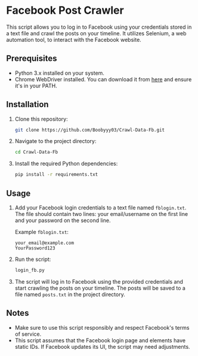 # Facebook Post Crawler

This script allows you to log in to Facebook using your credentials stored in a text file and crawl the posts on your timeline. It utilizes Selenium, a web automation tool, to interact with the Facebook website.

## Prerequisites

- Python 3.x installed on your system.
- Chrome WebDriver installed. You can download it from [here](https://chromedriver.chromium.org/downloads) and ensure it's in your PATH.

## Installation

1. Clone this repository:

    ```bash
    git clone https://github.com/Boobyyy03/Crawl-Data-Fb.git
    ```

2. Navigate to the project directory:

    ```bash
    cd Crawl-Data-Fb
    ```

3. Install the required Python dependencies:

    ```bash
    pip install -r requirements.txt
    ```

## Usage

1. Add your Facebook login credentials to a text file named `fblogin.txt`. The file should contain two lines: your email/username on the first line and your password on the second line.

    Example `fblogin.txt`:
    ```
    your_email@example.com
    YourPassword123
    ```

2. Run the script:

    ```bash
    login_fb.py
    ```

3. The script will log in to Facebook using the provided credentials and start crawling the posts on your timeline. The posts will be saved to a file named `posts.txt` in the project directory.

## Notes

- Make sure to use this script responsibly and respect Facebook's terms of service.
- This script assumes that the Facebook login page and elements have static IDs. If Facebook updates its UI, the script may need adjustments.

